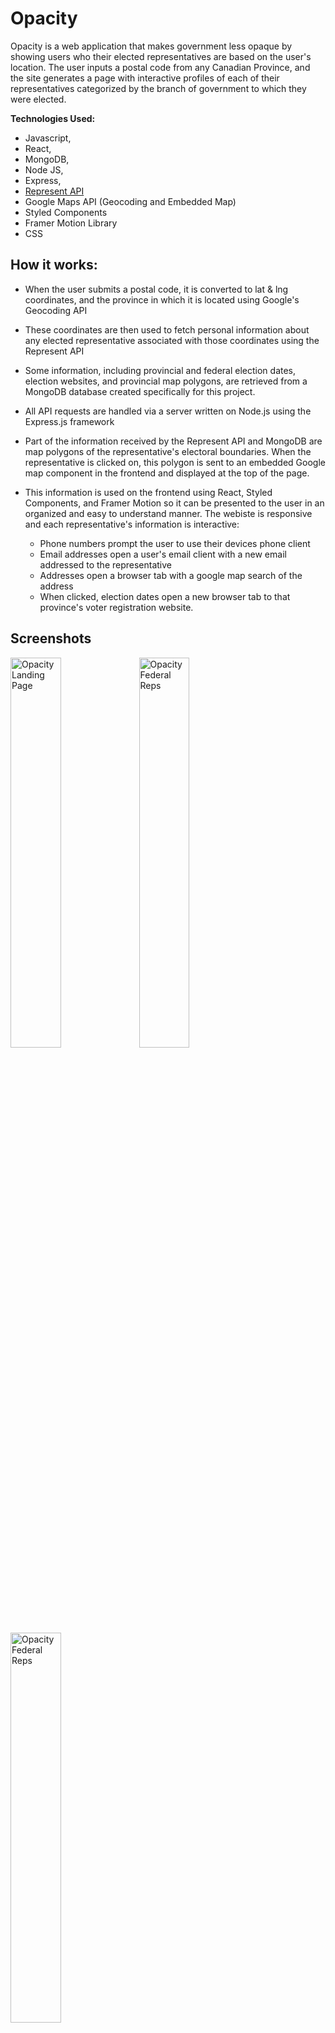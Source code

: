 # Opacity

Opacity is a web application that makes government less opaque by showing users who their elected representatives are based on the user's location. The user inputs a postal code from any Canadian Province, and the site generates a page with interactive profiles of each of their representatives categorized by the branch of government to which they were elected.

**Technologies Used:**

- Javascript,
- React,
- MongoDB,
- Node JS,
- Express,
- [Represent API](https://represent.opennorth.ca/)
- Google Maps API (Geocoding and Embedded Map)
- Styled Components
- Framer Motion Library
- CSS

## How it works:

- When the user submits a postal code, it is converted to lat & lng coordinates, and the province in which it is located using Google's Geocoding API

- These coordinates are then used to fetch personal information about any elected representative associated with those coordinates using the Represent API
- Some information, including provincial and federal election dates, election websites, and provincial map polygons, are retrieved from a MongoDB database created specifically for this project.
- All API requests are handled via a server written on Node.js using the Express.js framework
- Part of the information received by the Represent API and MongoDB are map polygons of the representative's electoral boundaries. When the representative is clicked on, this polygon is sent to an embedded Google map component in the frontend and displayed at the top of the page.
- This information is used on the frontend using React, Styled Components, and Framer Motion so it can be presented to the user in an organized and easy to understand manner. The webiste is responsive and each representative's information is interactive:
  - Phone numbers prompt the user to use their devices phone client
  - Email addresses open a user's email client with a new email addressed to the representative
  - Addresses open a browser tab with a google map search of the address
  - When clicked, election dates open a new browser tab to that province's voter registration website.
  
  
 ## Screenshots
 
<img width="40%" alt="Opacity Landing Page" src="https://user-images.githubusercontent.com/104284100/190707167-45e57119-c2d7-4960-9552-0387f3d35d6a.png">
<img width="40%" alt="Opacity Federal Reps" src="https://user-images.githubusercontent.com/104284100/190707441-1371ae49-b0c8-4fbe-82d0-fb8cc3bedf54.png">
<img width="40%" alt="Opacity Federal Reps" src="https://user-images.githubusercontent.com/104284100/190705673-c9e5cb9c-43b8-4bd7-9062-cc77353b1743.png">


